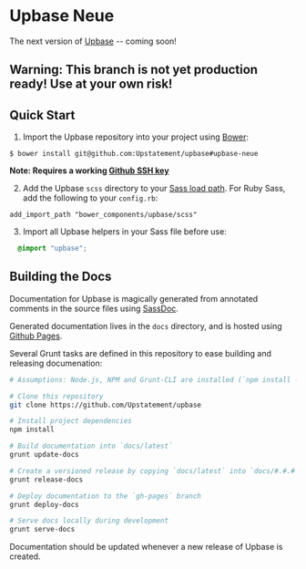 # Upbase Neue

The next version of [Upbase](https://github.com/Upstatement/upbase) -- coming soon!

## Warning: This branch is not yet production ready! Use at your own risk!

## Quick Start

1. Import the Upbase repository into your project using [Bower](http://bower.io/):

  ```
  $ bower install git@github.com:Upstatement/upbase#upbase-neue
  ```

  __Note: Requires a working [Github SSH key](https://help.github.com/articles/generating-ssh-keys/)__

2. Add the Upbase `scss` directory to your [Sass load path](http://sass-lang.com/documentation/file.SASS_REFERENCE.html#load_paths-option). For Ruby Sass, add the following to your `config.rb`:

  ```
  add_import_path "bower_components/upbase/scss"
  ```

3. Import all Upbase helpers in your Sass file before use:

  ```scss
    @import "upbase";
  ```

## Building the Docs

Documentation for Upbase is magically generated from annotated comments in the source files using [SassDoc](http://sassdoc.com/).

Generated documentation lives in the `docs` directory, and is hosted using [Github Pages](https://pages.github.com/).

Several Grunt tasks are defined in this repository to ease building and releasing documenation:

```bash
# Assumptions: Node.js, NPM and Grunt-CLI are installed (`npm install -g grunt-cli`)

# Clone this repository
git clone https://github.com/Upstatement/upbase

# Install project dependencies
npm install

# Build documentation into `docs/latest`
grunt update-docs

# Create a versioned release by copying `docs/latest` into `docs/#.#.#`
grunt release-docs

# Deploy documentation to the `gh-pages` branch
grunt deploy-docs

# Serve docs locally during development
grunt serve-docs
```

Documentation should be updated whenever a new release of Upbase is created.
